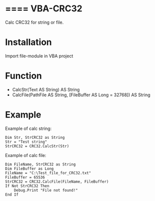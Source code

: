 ====
VBA-CRC32
====

Calc CRC32 for string or file.

Installation
============

Import file-module in VBA project

Function
============

* CalcStr(Text AS String) AS String
* CalcFile(PathFile AS String, [FileBuffer AS Long = 32768]) AS String

Example
============

Example of calc string:

    Dim Str, StrCRC32 as String
    Str = "Test string"
    StrCRC32 = CRC32.CalcStr(Str)

Example of calc file:

    Dim FileName, StrCRC32 as String
    Dim FileBuffer as Long
    FileName = "C:\Test_file_for_CRC32.txt"
    FileBuffer = 65536
    StrCRC32 = CRC32.CalcFile(FileName, FileBuffer)
    If Not StrCRC32 Then
        Debug.Print "File not found!"
    End If
